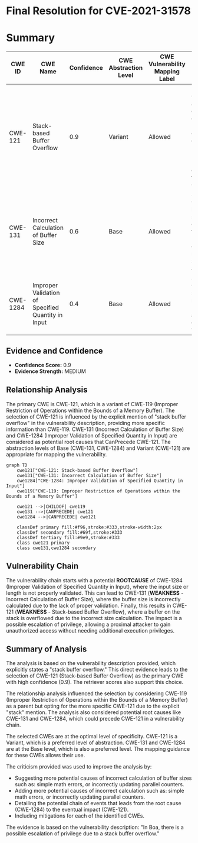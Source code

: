 # Final Resolution for CVE-2021-31578

# Summary
| CWE ID | CWE Name | Confidence | CWE Abstraction Level | CWE Vulnerability Mapping Label | CWE-Vulnerability Mapping Notes |
|---|---|---|---|---|---|
| CWE-121 | Stack-based Buffer Overflow | 0.9 | Variant | Allowed | Primary CWE. Consider return address overwrites or function pointer overwrites. Mitigations include compiler-based overflow detection (/GS flag, FORTIFY_SOURCE). Potentially part of a chain originating from CWE-131 or CWE-1284. |
| CWE-131 | Incorrect Calculation of Buffer Size | 0.6 | Base | Allowed | Secondary Candidate. Could be caused by simple math errors, or expansion transformations. Mitigations include careful numeric representation and sufficient memory allocation. |
| CWE-1284 | Improper Validation of Specified Quantity in Input | 0.4 | Base | Allowed | Secondary Candidate. Input size or length might not be validated. Mitigations include an "accept known good" input validation strategy. |

## Evidence and Confidence

*   **Confidence Score:** 0.9
*   **Evidence Strength:** MEDIUM

## Relationship Analysis
The primary CWE is CWE-121, which is a variant of CWE-119 (Improper Restriction of Operations within the Bounds of a Memory Buffer). The selection of CWE-121 is influenced by the explicit mention of "stack buffer overflow" in the vulnerability description, providing more specific information than CWE-119. CWE-131 (Incorrect Calculation of Buffer Size) and CWE-1284 (Improper Validation of Specified Quantity in Input) are considered as potential root causes that CanPrecede CWE-121. The abstraction levels of Base (CWE-131, CWE-1284) and Variant (CWE-121) are appropriate for mapping the vulnerability.

```mermaid
graph TD
    cwe121["CWE-121: Stack-based Buffer Overflow"]
    cwe131["CWE-131: Incorrect Calculation of Buffer Size"]
    cwe1284["CWE-1284: Improper Validation of Specified Quantity in Input"]
    cwe119["CWE-119: Improper Restriction of Operations within the Bounds of a Memory Buffer"]
    
    cwe121 -->|CHILDOF| cwe119
    cwe131 -->|CANPRECEDE| cwe121
    cwe1284 -->|CANPRECEDE| cwe121
    
    classDef primary fill:#f96,stroke:#333,stroke-width:2px
    classDef secondary fill:#69f,stroke:#333
    classDef tertiary fill:#9e9,stroke:#333
    class cwe121 primary
    class cwe131,cwe1284 secondary
```

## Vulnerability Chain
The vulnerability chain starts with a potential **ROOTCAUSE** of CWE-1284 (Improper Validation of Specified Quantity in Input), where the input size or length is not properly validated. This can lead to CWE-131 (**WEAKNESS** - Incorrect Calculation of Buffer Size), where the buffer size is incorrectly calculated due to the lack of proper validation. Finally, this results in CWE-121 (**WEAKNESS** - Stack-based Buffer Overflow), where a buffer on the stack is overflowed due to the incorrect size calculation. The impact is a possible escalation of privilege, allowing a proximal attacker to gain unauthorized access without needing additional execution privileges.

## Summary of Analysis
The analysis is based on the vulnerability description provided, which explicitly states a "stack buffer overflow." This direct evidence leads to the selection of CWE-121 (Stack-based Buffer Overflow) as the primary CWE with high confidence (0.9). The retriever scores also support this choice.

The relationship analysis influenced the selection by considering CWE-119 (Improper Restriction of Operations within the Bounds of a Memory Buffer) as a parent but opting for the more specific CWE-121 due to the explicit "stack" mention. The analysis also considered potential root causes like CWE-131 and CWE-1284, which could precede CWE-121 in a vulnerability chain.

The selected CWEs are at the optimal level of specificity. CWE-121 is a Variant, which is a preferred level of abstraction. CWE-131 and CWE-1284 are at the Base level, which is also a preferred level. The mapping guidance for these CWEs allows their use.

The criticism provided was used to improve the analysis by:
- Suggesting more potential causes of incorrect calculation of buffer sizes such as: simple math errors, or incorrectly updating parallel counters.
- Adding more potential causes of incorrect calculation such as: simple math errors, or incorrectly updating parallel counters.
- Detailing the potential chain of events that leads from the root cause (CWE-1284) to the eventual impact (CWE-121).
- Including mitigations for each of the identified CWEs.

The evidence is based on the vulnerability description: "In Boa, there is a possible escalation of privilege due to a stack buffer overflow."